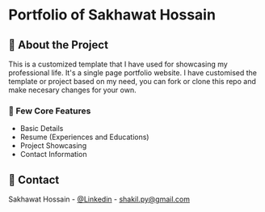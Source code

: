 # Portfolio of Sakhawat Hossain

## :star2: About the Project

This is a customized template that I have used for showcasing my professional life. It's a single page portfolio website. I have customised the template or project based on my need, you can fork or clone this repo and make necesary changes for your own.

### :dart: Few Core Features

- Basic Details
- Resume (Experiences and Educations)
- Project Showcasing
- Contact Information

## :handshake: Contact

Sakhawat Hossain - [@Linkedin](https://www.linkedin.com/in/sakhawat-hossain-762688127/) -
shakil.py@gmail.com
